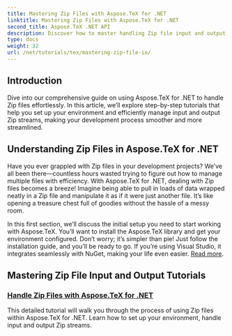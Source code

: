 ```yaml
---
title: Mastering Zip Files with Aspose.TeX for .NET
linktitle: Mastering Zip Files with Aspose.TeX for .NET
second_title: Aspose.TeX .NET API
description: Discover how to master handling Zip file input and output with Aspose.TeX for .NET. Follow step-by-step tutorials to streamline your workflow efficiently.
type: docs
weight: 32
url: /net/tutorials/tex/mastering-zip-file-io/
---
```

## Introduction

Dive into our comprehensive guide on using Aspose.TeX for .NET to handle Zip files effortlessly. In this article, we’ll explore step-by-step tutorials that help you set up your environment and efficiently manage input and output Zip streams, making your development process smoother and more streamlined.

## Understanding Zip Files in Aspose.TeX for .NET

Have you ever grappled with Zip files in your development projects? We’ve all been there—countless hours wasted trying to figure out how to manage multiple files with efficiency. With Aspose.TeX for .NET, dealing with Zip files becomes a breeze! Imagine being able to pull in loads of data wrapped neatly in a Zip file and manipulate it as if it were just another file. It’s like opening a treasure chest full of goodies without the hassle of a messy room.

In this first section, we’ll discuss the initial setup you need to start working with Aspose.TeX. You’ll want to install the Aspose.TeX library and get your environment configured. Don’t worry; it’s simpler than pie! Just follow the installation guide, and you’ll be ready to go. If you’re using Visual Studio, it integrates seamlessly with NuGet, making your life even easier. [Read more](./handle-zip-files/).

## Mastering Zip File Input and Output Tutorials
### [Handle Zip Files with Aspose.TeX for .NET](./handle-zip-files/)
This detailed tutorial will walk you through the process of using Zip files within Aspose.TeX for .NET. Learn how to set up your environment, handle input and output Zip streams.